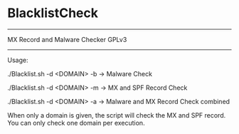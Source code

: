 # BlacklistCheck


*********************************
 MX Record and Malware Checker
 GPLv3
*********************************

 Usage:

   ./Blacklist.sh -d \<DOMAIN\> -b -> Malware Check

   ./Blacklist.sh -d \<DOMAIN\> -m -> MX and SPF Record Check

   ./Blacklist.sh -d \<DOMAIN\> -a -> Malware and MX Record Check combined

When only a domain is given, the script will check the MX and SPF record. You can only check one domain per execution.
